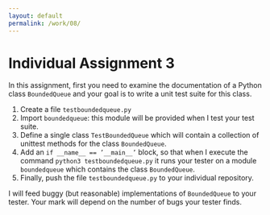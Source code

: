 ```yaml
---
layout: default
permalink: /work/08/
---
```


# Individual Assignment 3

In this assignment, first you need to examine the documentation of a Python class `BoundedQueue` and your goal is to write a unit test suite for this class.

1. Create a file `testboundedqueue.py`
2. Import `boundedqueue`: this module will be provided when I test your test suite.
3. Define a single class `TestBoundedQueue` which will contain a collection of unittest methods for the class `BoundedQueue`.
4. Add an `if __name__ == ’__main__’` block, so that when I execute the command `python3 testboundedqueue.py` it runs your tester on a module `boundedqueue` which contains the class `BoundedQueue`.
5. Finally, push the file `testboundedqueue.py` to your individual repository.

I will feed buggy (but reasonable) implementations of `BoundedQueue` to your tester. Your mark will depend on the number of bugs your tester finds.